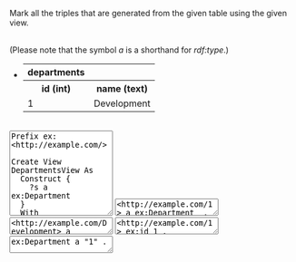Mark all the triples that are generated from the given table using the given view.

<br />
(Please note that the symbol <i>a</i> is a shorthand for <i>rdf:type</i>.)

<div class="navcontainer">
<ul class="navlist">
<li>

<table class="dbtable">
  <tr><th>departments</th></tr>
  <tr><th>id (int)</th><th>name (text)</th></tr>
  <tr><td>1</td><td>Development</td></tr>
</table>

</li>
</ul>
</div>

<br style="clear: both;" />

<textarea style="height: 150px" ui-codemirror="editorOptions.sml" readonly>
Prefix ex: &lt;http://example.com/&gt;

Create View DepartmentsView As
  Construct {
    ?s a ex:Department
  }
  With
    ?s = uri(ex:, ?id)
  From
    departments
</textarea>






<textarea style="height: 30px" ui-codemirror="editorOptions.ttl" readonly>&lt;http://example.com/1&gt; a ex:Department  .</textarea>
<textarea style="height: 30px" ui-codemirror="editorOptions.ttl" readonly>&lt;http://example.com/Development&gt; a ex:Department  .</textarea>
<textarea style="height: 30px" ui-codemirror="editorOptions.ttl" readonly>&lt;http://example.com/1&gt; ex:id 1 .</textarea>
<textarea style="height: 30px" ui-codemirror="editorOptions.ttl" readonly>ex:Department a "1" .</textarea>

